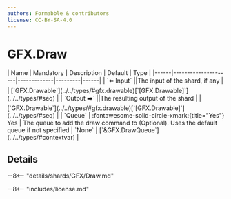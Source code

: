 ```yaml
---
authors: Formabble & contributors
license: CC-BY-SA-4.0
---
```



# GFX.Draw

<div class="sh-parameters" markdown="1">
| Name | Mandatory | Description | Default | Type |
|------|---------------------|-------------|---------|------|
| `⬅️ Input` ||The input of the shard, if any | | [`GFX.Drawable`](../../types/#gfx.drawable)[`[GFX.Drawable]`](../../types/#seq) |
| `Output ➡️` ||The resulting output of the shard | | [`GFX.Drawable`](../../types/#gfx.drawable)[`[GFX.Drawable]`](../../types/#seq) |
| `Queue` | :fontawesome-solid-circle-xmark:{title="Yes"} Yes  | The queue to add the draw command to (Optional). Uses the default queue if not specified | `None` | [`&GFX.DrawQueue`](../../types/#contextvar) |

</div>



## Details

--8<-- "details/shards/GFX/Draw.md"


--8<-- "includes/license.md"

